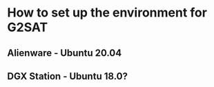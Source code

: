 # How to set up the environment for G2SAT

## Alienware - Ubuntu 20.04












## DGX Station - Ubuntu 18.0?